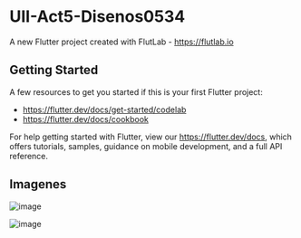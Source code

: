 # UII-Act5-Disenos0534

A new Flutter project created with FlutLab - https://flutlab.io

## Getting Started

A few resources to get you started if this is your first Flutter project:

- https://flutter.dev/docs/get-started/codelab
- https://flutter.dev/docs/cookbook

For help getting started with Flutter, view our
https://flutter.dev/docs, which offers tutorials,
samples, guidance on mobile development, and a full API reference.

## Imagenes
![image](https://github.com/HectorRezaRamirez18/UII-act5Disenos1/assets/143548137/72751dcb-4c1c-4552-8bd9-1aa21ac92fc0)

![image](https://github.com/HectorRezaRamirez18/UII-act5Disenos1/assets/143548137/16c2e367-ecf3-4e7f-80e6-12892e4ca6ea)



